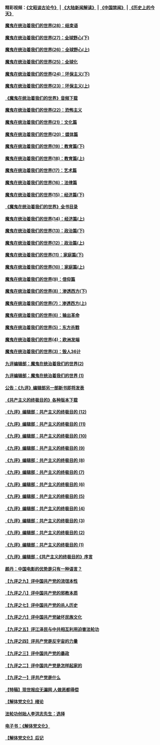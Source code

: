 #### 精彩视频：[《文昭谈古论今》](https://github.com/gfw-breaker/wenzhao/blob/master/README.md?t=12282130) | [《大陆新闻解读》](https://github.com/gfw-breaker/ntdtv-comedy/blob/master/README.md?t=12282130) | [《中国禁闻》](https://github.com/gfw-breaker/ntdtv-news/blob/master/README.md?t=12282130) | [《历史上的今天》](https://github.com/gfw-breaker/today-in-history/blob/master/README.md?t=12282130) 

#### [魔鬼在统治着我们的世界(28)：结束语](../pages/nsc422/n10936246.md?t=12282130) 

#### [魔鬼在统治着我们的世界(27)：全球野心(下)](../pages/nsc422/n10928319.md?t=12282130) 

#### [魔鬼在统治着我们的世界(26)：全球野心(上)](../pages/nsc422/n10900318.md?t=12282130) 

#### [魔鬼在统治着我们的世界(25)：全球化](../pages/nsc422/n10788205.md?t=12282130) 

#### [魔鬼在统治着我们的世界(24)：环保主义(下)](../pages/nsc422/n10695307.md?t=12282130) 

#### [魔鬼在统治着我们的世界(23)：环保主义(上)](../pages/nsc422/n10688613.md?t=12282130) 

#### [《魔鬼在统治着我们的世界》音频下载](../pages/nsc422/n10635553.md?t=12282130) 

#### [魔鬼在统治着我们的世界(22)：恐怖主义](../pages/nsc422/n10614727.md?t=12282130) 

#### [魔鬼在统治着我们的世界(21)：文化篇](../pages/nsc422/n10597706.md?t=12282130) 

#### [魔鬼在统治着我们的世界(20)：媒体篇](../pages/nsc422/n10586579.md?t=12282130) 

#### [魔鬼在统治着我们的世界(19)：教育篇(下)](../pages/nsc422/n10564808.md?t=12282130) 

#### [魔鬼在统治着我们的世界(18)：教育篇(上)](../pages/nsc422/n10526970.md?t=12282130) 

#### [魔鬼在统治着我们的世界(17)：艺术篇](../pages/nsc422/n10499093.md?t=12282130) 

#### [魔鬼在统治着我们的世界(16)：法律篇](../pages/nsc422/n10485969.md?t=12282130) 

#### [魔鬼在统治着我们的世界(15)：经济篇(下)](../pages/nsc422/n10469975.md?t=12282130) 

#### [《魔鬼在统治着我们的世界》全书目录](../pages/nsc422/n10464261.md?t=12282130) 

#### [魔鬼在统治着我们的世界(14)：经济篇(上)](../pages/nsc422/n10457370.md?t=12282130) 

#### [魔鬼在统治着我们的世界(13)：政治篇(下)](../pages/nsc422/n10448270.md?t=12282130) 

#### [魔鬼在统治着我们的世界(12)：政治篇(上)](../pages/nsc422/n10444576.md?t=12282130) 

#### [魔鬼在统治着我们的世界(11)：家庭篇(下)](../pages/nsc422/n10440961.md?t=12282130) 

#### [魔鬼在统治着我们的世界(10)：家庭篇(上)](../pages/nsc422/n10435448.md?t=12282130) 

#### [魔鬼在统治着我们的世界(9)：信仰篇](../pages/nsc422/n10432159.md?t=12282130) 

#### [魔鬼在统治着我们的世界(8)：渗透西方(下)](../pages/nsc422/n10429603.md?t=12282130) 

#### [魔鬼在统治着我们的世界(7)：渗透西方(上)](../pages/nsc422/n10426013.md?t=12282130) 

#### [魔鬼在统治着我们的世界(6)：输出革命](../pages/nsc422/n10421536.md?t=12282130) 

#### [魔鬼在统治着我们的世界(5)：东方杀戮](../pages/nsc422/n10417707.md?t=12282130) 

#### [魔鬼在统治着我们的世界(4)：欧洲发端](../pages/nsc422/n10414890.md?t=12282130) 

#### [魔鬼在统治着我们的世界(3)：毁人36计](../pages/nsc422/n10411583.md?t=12282130) 

#### [九评编辑部：魔鬼在统治着我们的世界(2)](../pages/nsc422/n10410036.md?t=12282130) 

#### [九评编辑部：魔鬼在统治着我们的世界 (1)](../pages/nsc422/n10406825.md?t=12282130) 

#### [公告：《九评》编辑部另一部新书即将发表](../pages/nsc422/n10405104.md?t=12282130) 

#### [《共产主义的终极目的》各种版本下载](../pages/nsc422/n10022138.md?t=12282130) 

#### [《九评》编辑部：共产主义的终极目的 (12)](../pages/nsc422/n9933272.md?t=12282130) 

#### [《九评》编辑部：共产主义的终极目的 (11)](../pages/nsc422/n9924973.md?t=12282130) 

#### [《九评》编辑部：共产主义的终极目的 (10)](../pages/nsc422/n9920883.md?t=12282130) 

#### [《九评》编辑部：共产主义的终极目的 (9)](../pages/nsc422/n9916363.md?t=12282130) 

#### [《九评》编辑部：共产主义的终极目的 (8)](../pages/nsc422/n9912488.md?t=12282130) 

#### [《九评》编辑部：共产主义的终极目的 (7)](../pages/nsc422/n9901176.md?t=12282130) 

#### [《九评》编辑部：共产主义的终极目的 (6)](../pages/nsc422/n9899359.md?t=12282130) 

#### [《九评》编辑部：共产主义的终极目的 (5)](../pages/nsc422/n9893174.md?t=12282130) 

#### [《九评》编辑部：共产主义的终极目的 (4)](../pages/nsc422/n9891246.md?t=12282130) 

#### [《九评》编辑部：共产主义的终极目的 (3)](../pages/nsc422/n9879879.md?t=12282130) 

#### [《九评》编辑部：共产主义的终极目的 (2)](../pages/nsc422/n9876205.md?t=12282130) 

#### [《九评》编辑部：共产主义的终极目的 (1)](../pages/nsc422/n9865857.md?t=12282130) 

#### [《九评》编辑部：《共产主义的终极目的》序言](../pages/nsc422/n9862666.md?t=12282130) 

#### [颜丹：中国电影的优势是只有一种语言？](../pages/nsc422/n9583062.md?t=12282130) 

#### [【九评之九】评中国共产党的流氓本性](../pages/nsc422/n737542.md?t=12282130) 

#### [【九评之八】评中国共产党的邪教本质](../pages/nsc422/n735942.md?t=12282130) 

#### [【九评之七】评中国共产党的杀人历史](../pages/nsc422/n733806.md?t=12282130) 

#### [【九评之六】评中国共产党破坏民族文化](../pages/nsc422/n731667.md?t=12282130) 

#### [【九评之五】评江泽民与中共相互利用迫害法轮功](../pages/nsc422/n730058.md?t=12282130) 

#### [【九评之四】评共产党是反宇宙的力量](../pages/nsc422/n727814.md?t=12282130) 

#### [【九评之三】评中国共产党的暴政](../pages/nsc422/n725597.md?t=12282130) 

#### [【九评之二】评中国共产党是怎样起家的](../pages/nsc422/n723946.md?t=12282130) 

#### [【九评之一】评共产党是什么](../pages/nsc422/n722529.md?t=12282130) 

#### [【特稿】现世报应无漏网 人做恶都得偿](../pages/nsc422/n4215167.md?t=12282130) 

#### [【解体党文化】绪论](../pages/nsc422/n1449356.md?t=12282130) 

#### [法轮功创始人李洪志先生：选择](../pages/nsc422/n3580738.md?t=12282130) 

#### [电子书：《解体党文化》](../pages/nsc422/n1573484.md?t=12282130) 

#### [【解体党文化】后记](../pages/nsc422/n1531999.md?t=12282130) 

